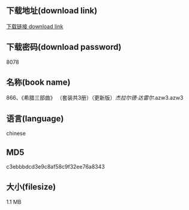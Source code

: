 ## 下载地址(download link)
[下载链接 download link](https://voluble-croquembouche-d321dc.netlify.app/?s=866%E3%80%81%E3%80%8A%E5%B8%8C%E8%85%8A%E4%B8%89%E9%83%A8%E6%9B%B2%E3%80%8B+%EF%BC%88%E5%A5%97%E8%A3%85%E5%85%B13%E5%86%8C%EF%BC%89%EF%BC%88%E6%9B%B4%E6%96%B0%E7%89%88%EF%BC%89_%E6%9D%B0%E6%8B%89%E5%B0%94%E5%BE%B7%C2%B7%E8%BE%BE%E9%9B%B7%E5%B0%94_.azw3)

## 下载密码(download password)
8078

## 名称(book name)
866、《希腊三部曲》 （套装共3册）（更新版）_杰拉尔德·达雷尔_.azw3.azw3

## 语言(language)
chinese

## MD5
c3ebbbdcd3e9c8af58c9f32ee76a8343

## 大小(filesize)
1.1 MB
